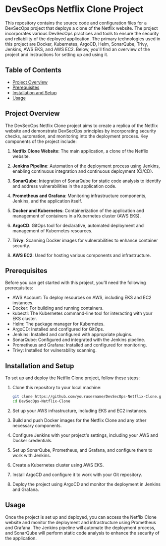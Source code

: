 
# DevSecOps Netflix Clone Project

This repository contains the source code and configuration files for a DevSecOps project that deploys a clone of the Netflix website. The project incorporates various DevSecOps practices and tools to ensure the security and reliability of the deployed application. The primary technologies used in this project are Docker, Kubernetes, ArgoCD, Helm, SonarQube, Trivy, Jenkins, AWS EKS, and AWS EC2. Below, you'll find an overview of the project and instructions for setting up and using it.

## Table of Contents
- [Project Overview](#project-overview)
- [Prerequisites](#prerequisites)
- [Installation and Setup](#installation-and-setup)
- [Usage](#usage)

## Project Overview

The DevSecOps Netflix Clone project aims to create a replica of the Netflix website and demonstrate DevSecOps principles by incorporating security checks, automation, and monitoring into the deployment process. Key components of the project include:

1. **Netflix Clone Website**: The main application, a clone of the Netflix website.

2. **Jenkins Pipeline**: Automation of the deployment process using Jenkins, enabling continuous integration and continuous deployment (CI/CD).

3. **SonarQube**: Integration of SonarQube for static code analysis to identify and address vulnerabilities in the application code.

4. **Prometheus and Grafana**: Monitoring infrastructure components, Jenkins, and the application itself.

5. **Docker and Kubernetes**: Containerization of the application and management of containers in a Kubernetes cluster (AWS EKS).

6. **ArgoCD**: GitOps tool for declarative, automated deployment and management of Kubernetes resources.

7. **Trivy**: Scanning Docker images for vulnerabilities to enhance container security.

8. **AWS EC2**: Used for hosting various components and infrastructure.

## Prerequisites

Before you can get started with this project, you'll need the following prerequisites:

- AWS Account: To deploy resources on AWS, including EKS and EC2 instances.
- Docker: For building and running containers.
- kubectl: The Kubernetes command-line tool for interacting with your EKS cluster.
- Helm: The package manager for Kubernetes.
- ArgoCD: Installed and configured for GitOps.
- Jenkins: Installed and configured with appropriate plugins.
- SonarQube: Configured and integrated with the Jenkins pipeline.
- Prometheus and Grafana: Installed and configured for monitoring.
- Trivy: Installed for vulnerability scanning.

## Installation and Setup

To set up and deploy the Netflix Clone project, follow these steps:

1. Clone this repository to your local machine:

   ```bash
   git clone https://github.com/yourusername/DevSecOps-Netflix-Clone.git
   cd DevSecOps-Netflix-Clone
   ```

2. Set up your AWS infrastructure, including EKS and EC2 instances.

3. Build and push Docker images for the Netflix Clone and any other necessary components.

4. Configure Jenkins with your project's settings, including your AWS and Docker credentials.

5. Set up SonarQube, Prometheus, and Grafana, and configure them to work with Jenkins.

6. Create a Kubernetes cluster using AWS EKS.

7. Install ArgoCD and configure it to work with your Git repository.

8. Deploy the project using ArgoCD and monitor the deployment in Jenkins and Grafana.

## Usage

Once the project is set up and deployed, you can access the Netflix Clone website and monitor the deployment and infrastructure using Prometheus and Grafana. The Jenkins pipeline will automate the deployment process, and SonarQube will perform static code analysis to enhance the security of the application.
